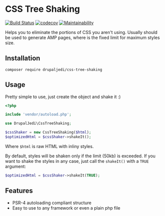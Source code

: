 CSS Tree Shaking
================

[![Build Status](https://travis-ci.org/Drupal-Jedi/css-tree-shaking.svg?branch=master)](https://travis-ci.org/Drupal-Jedi/css-tree-shaking) [![codecov](https://codecov.io/gh/Drupal-Jedi/css-tree-shaking/branch/master/graph/badge.svg)](https://codecov.io/gh/Drupal-Jedi/css-tree-shaking) [![Maintainability](https://api.codeclimate.com/v1/badges/f04970e2df024e38b46b/maintainability)](https://codeclimate.com/github/Drupal-Jedi/css-tree-shaking/maintainability)

Helps you to eliminate the portions of CSS you aren't using. Usually should be used to generate AMP pages, where is the fixed limit for maximum styles size.

Installation
------------

```
composer require drupaljedi/css-tree-shaking
```

Usage
-----
Pretty simple to use, just create the object and shake it :)
```php
<?php

include 'vendor/autoload.php';

use DrupalJedi\CssTreeShaking;

$cssShaker = new CssTreeShaking($html);
$optimizedHtml = $cssShaker->shakeIt();
```
Where `$html` is raw HTML with inliny styles.

By default, styles will be shaken only if the limit (50kb) is exceeded.
If you want to shake the styles in any case, just call the `shakeIt()` with a `TRUE` argument:
```php
$optimizedHtml = $cssShaker->shakeIt(TRUE);
```

Features
--------

* PSR-4 autoloading compliant structure
* Easy to use to any framework or even a plain php file
